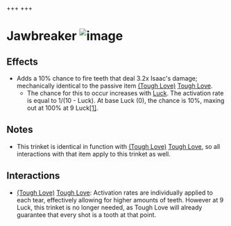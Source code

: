 +++
+++

 # Jawbreaker ![image](/image/Jawbreaker.png) 

Effects
---------


* Adds a 10% chance to fire teeth that deal 3.2x Isaac's damage; mechanically identical to the passive item [(Tough Love)](/wiki/Tough_Love "Tough Love") [Tough Love](/wiki/Tough_Love "Tough Love").
	+ The chance for this to occur increases with [Luck](/wiki/Luck "Luck"). The activation rate is equal to 1/(10 - Luck). At base Luck (0), the chance is 10%, maxing out at 100% at 9 Luck[[1]](#cite_note-1).


Notes
-------


* This trinket is identical in function with [(Tough Love)](/wiki/Tough_Love "Tough Love") [Tough Love](/wiki/Tough_Love "Tough Love"), so all interactions with that item apply to this trinket as well.


Interactions
--------------


* [(Tough Love)](/wiki/Tough_Love "Tough Love") [Tough Love](/wiki/Tough_Love "Tough Love"): Activation rates are individually applied to each tear, effectively allowing for higher amounts of teeth. However at 9 Luck, this trinket is no longer needed, as Tough Love will already guarantee that every shot is a tooth at that point.



